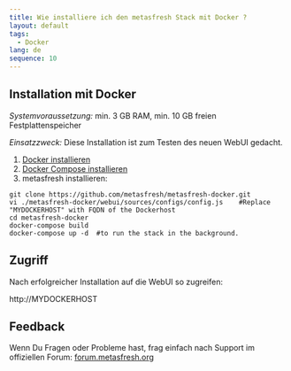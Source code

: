 ```yaml
---
title: Wie installiere ich den metasfresh Stack mit Docker ?
layout: default
tags:
  - Docker
lang: de
sequence: 10
---
```


## Installation mit Docker

*Systemvoraussetzung:* min. 3 GB RAM, min. 10 GB freien Festplattenspeicher


*Einsatzzweck:* Diese Installation ist zum Testen des neuen WebUI gedacht.

1. [Docker installieren](https://docs.docker.com/engine/installation/linux/ubuntu/)
1. [Docker Compose installieren](https://docs.docker.com/compose/install/)
1. metasfresh installieren:

```
git clone https://github.com/metasfresh/metasfresh-docker.git
vi ./metasfresh-docker/webui/sources/configs/config.js    #Replace "MYDOCKERHOST" with FQDN of the Dockerhost
cd metasfresh-docker
docker-compose build
docker-compose up -d  #to run the stack in the background.
```

## Zugriff

Nach erfolgreicher Installation auf die WebUI so zugreifen:

http://MYDOCKERHOST


## Feedback

Wenn Du Fragen oder Probleme hast, frag einfach nach Support im offiziellen Forum: [forum.metasfresh.org](http://forum.metasfresh.org)
